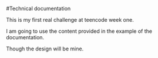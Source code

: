 #Technical documentation

This is my first real challenge at teencode week one.

I am going to use the content provided in the example of the documentation.

Though the design will be mine.
